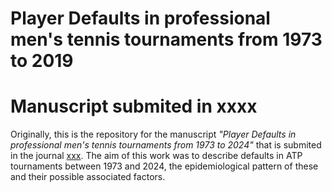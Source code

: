 # Player Defaults in professional men's tennis tournaments from 1973 to 2019

# Manuscript submited in xxxx
Originally, this is the repository for the manuscript _"Player Defaults in professional men's tennis tournaments from 1973 to 2024"_ that is submited in the 
journal [xxx](https://www.xxxxx). The aim of this work was to describe defaults in ATP tournaments between 1973 and 2024, the epidemiological pattern of these and their possible associated factors. 
